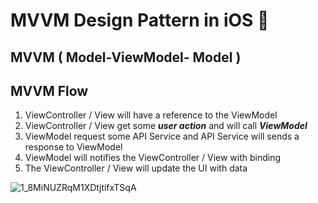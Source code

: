 # MVVM Design Pattern in iOS :metal:


## MVVM ( Model-ViewModel- Model )


## MVVM Flow

1. ViewController / View will have a reference to the ViewModel
2. ViewController / View get some ***user action*** and will call ***ViewModel***
3. ViewModel request some API Service and API Service will sends a response to ViewModel
4. ViewModel will notifies the ViewController / View with binding
5. The ViewController / View will update the UI with data


![1_8MiNUZRqM1XDtjtifxTSqA](https://user-images.githubusercontent.com/34096743/141125060-b219cac2-0295-421f-bcb7-cbea1aff449e.png)
